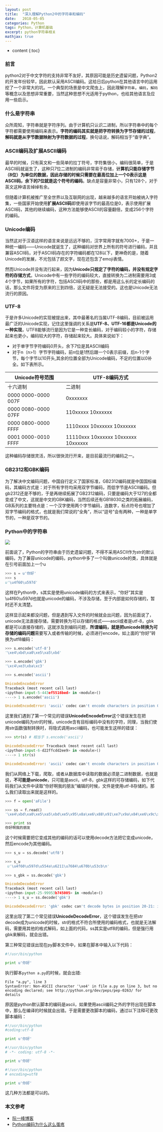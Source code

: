 ```yaml
---
layout: post
title:  "深入理解Python2中的字符串和编码"
date:   2018-05-05
categories: Python
tags: Python，计算机基础
excerpt: python字符串相关
mathjax: true
---
```


* content
{:toc}
### 前言

python2对于中文字符的支持非常不友好，其原因可能是历史遗留问题，Python2的开发年份较早，因此默认采用ASCII编码。这给日后python在其他语言中的运用挖了一个非常大的坑。一个典型的场景是中文爬虫上，因此理解`字符串`，`编码`，`解码`等概念以及思想非常重要，当然这种思想不光适用于python，也给其他语言及应用一些启示。

### 什么是字符串

众所周知，字符串就是字符序列。由于计算机只认识二进制，所以字符串中的每个字符都需要使用编码来表示。**字符的编码其实就是把字符转换为字节存储的过程**，**解码就是从字节数据映射为字符数据的过程**，换句话说，解码相当于“查字典”。

### ASCII编码及扩展ASCII编码

最早的时候，只有英文和一些简单的拉丁符号，字符集很小，编码很简单，于是ASCII码就诞生了，这种只7位二进制的编码非常易于存储，**计算机只能存储字节（8位）为单位的数据，因此存储的时候只需要在最高位加上一个0表示这是ASCII码，余下的7位就是这个符号的编码**。缺点是容量非常小，只有128个，对于英文这种语言绰绰有余。

但随着计算机被推广至全世界以及互联网的出现，越来越多的语言开始被纳入字符集，一些国家开始使用**扩展ASCII码**即使用该字节的最高位是0，表示使用扩展ASCII码，其他的继续编码，这种方法能够使ASCII的容量翻倍，变成256个字符的编码。

### Unicode编码

当然这对于汉语这样的语言来说是远远不够的，汉字常用字就有7000+，于是一种统一编码——Unicode就诞生了，这种编码对世界上所有的符号进行编码，并且兼容ASCII码，对于ASCII码存在的字符编码都在128以下，更神奇的是，随着Unicode的发展，不光包括了颜文字，现在还包含了emoji表情。

然而Unicode并没有流行起来，因为**Unicode只规定了字符的编码，并没有规定字符的存储方式**，Unicode中有一些字符的编码较大，直接转换为二进制需要用3或4个字节，如果所有的字符，包括ASCII码中的那些，都是用这么长的定长编码的话，那么文件将变为原来的三到四倍，这无疑是无法接受的。这也是Unicode无法流行的原因。

### UTF-8

于是许多Unicode的实现被提出来，其中最著名的当属UTF-8编码，目前被运用最广泛的Unicode实现，记住这里强调的关系是**UTF-8、UTF-16都是Unicode的一种实现**，UTF8能够流行是因为它是一种变长编码，对于编码较小的字符，存储起来也更小，编码较大的字符，存储起来较大。具体来说如下：

- 对于单字节字符编码0开头，余下7位是其ASCII编码
- 对于n（n>1）字节字符编码，前n位是1然后跟一个0表示前缀，后n-1个字节，每个字节以10开头,其余的位置全部为Unicode编码，不足的位置以0补全。如下表所示。

| Unicode符号范围 | UTF-8编码方式 |
| --------------- | ------------- |
| 十六进制        | 二进制        |
|0000 0000-0000 007F | 0xxxxxxx |
|0000 0080-0000 07FF | 110xxxxx 10xxxxxx |
|0000 0800-0000 FFFF | 1110xxxx 10xxxxxx 10xxxxxx |
|0001 0000-0010 FFFF | 11110xxx 10xxxxxx 10xxxxxx 10xxxxxx |

这种编码存储很灵活，所以很快流行开来，是目前最流行的编码之一。

### GB2312和GBK编码

为了解决中文编码问题，中国自行定义了国家标准，GB2312编码就是中国国标编码，其编码方式是：对于所有字符均采用双字节编码，而低字节是ASCII编码。但gb2312还是不够的，于是再继续拓展了GB2312编码，只要是编码大于127的全都变成了中文，这就是中文的GBK编码，当然后续还有GB18030之类的拓展编码，GB系列的主要特点是：一个汉字使用两个字节编码，连数字，标点符号也增加了双字节编码的格式，也就是我们常说的“全角”，所以“逗号”会有两种，一种是单字节的，一种是双字节的。

### Python中的字符串

![](http://oodo7tmt3.bkt.clouddn.com/blog_20180526214318.jpg)


前面说了，Python的字符串由于历史遗留问题，不得不采用ASCII作为str的默认编码，为了兼容unicode的编码，python中多了一个叫做unicode的类，具体就是在引号前面加上一个u

```python
>>> s = u'你好'
>>> s
u'\u4f60\u597d'
```

这样在Python中，s其实是使用unicode编码的方式来表示，“你好”其实是\u4f60\u597d也就是unicode的编码，不涉及存储，至于内部是如何存储的，暂时还不太清楚。

这样显示起来都没问题，但是遇到写入文件的时候就会出问题，因为前面说了，unicode无法直接存储，需要转换为可以存储的格式——ascii或者是utf-8，gbk都是可以直接存储的，这就涉及到编码问题，**所谓编码，就是把unicode转换为可存储的编码问题**需要写入或者传输的时候，必须进行encode，如上面的“你好”转换为utf8编码：

```python
>>> s.encode('utf-8')
'\xe4\xbd\xa0\xe5\xa5\xbd'

>>> s.encode('gbk')
'\xc4\xe3\xba\xc3'

>>> s.encode('ascii')

UnicodeEncodeError                        
Traceback (most recent call last)
<ipython-input-5-443ef5516bed> in <module>()
----> 1 s.encode('ascii')

UnicodeEncodeError: 'ascii' codec can't encode characters in position 0-1: ordinal not in range(128)
```

这里我们遇到了第一个常见的错误**UnicodeEncodeError**这个错误发生在把unicode编码为str的时候，unicode含有目标编码中没有的字符，同理，当我们使用str函数强制转换时，将隐式调用ascii编码，也可能发生这样的错误：

```python
>>> str(s) # 相当于 s.encode('ascii')

UnicodeEncodeError Traceback (most recent call last)
<ipython-input-6-d22ffcdd2ee9> in <module>()
----> 1 str(s)

UnicodeEncodeError: 'ascii' codec can't encode characters in position 0-1: ordinal not in range(128)
```

我们从网络上下载，爬取，或者从数据库中读取的数据必须是二进制数据，也就是说，**不可能是unicode**，只可能是ascii，utf-8，gbk这样的可存储编码，如下代码我们从文件中读取“你好啊我的朋友”编辑的时候，文件是使用utf-8存储的。那么我们读取出来就是这样的。

```python
>>> f = open('aFile')

>>> ss = f.read()
'\xe4\xbd\xa0\xe5\xa5\xbd\xe5\x95\x8a\xe6\x88\x91\xe7\x9a\x84\xe6\x9c\x8b\xe5\x8f\x8b\n'

>>> print ss
你好啊我的朋友
```

这个时候需要把它变成其他的编码的话可以使用decode方法把它变成unicode，然后encode为其他编码。

```python
>>> s_u = ss.decode('utf8')

>>> s_u
 u'\u4f60\u597d\u554a\u6211\u7684\u670b\u53cb\n'
 
>>> s_gbk = ss.decode('gbk')

UnicodeDecodeError 
Traceback (most recent call last)
<ipython-input-25-99953b745005> in <module>()
----> 1 s_u = ss.decode('gbk')

UnicodeDecodeError: 'gbk' codec can't decode bytes in position 20-21: illegal multibyte sequence
```

这里出现了第二个常见错误**UnicodeDecodeError**，这个错误发生在把str decode成为unicode的时候，str的格式不符合所使用的编码格式，也就是无法解码，需要用其他的格式解码，如上面的代码，ss其实是utf8的编码，但是强行用gbk来解码，就会出错。

第三种常见错误出现在py脚本文件中，如果在脚本中输入以下代码：

```python
#!/usr/bin/python

print u'你好'

```

执行脚本`python a.py`的时候，就会出错:

```
File "a.py", line 3
SyntaxError: Non-ASCII character '\xe4' in file a.py on line 3, but no encoding declared; see http://python.org/dev/peps/pep-0263/ for details
```

原因是python默认脚本的编码是ascii，如果使用ascii编码之外的字符出现在脚本中，那么在编译的时候就会出错。于是需要更改脚本的编码，通过以下注释可更改脚本编码：

```python
#!/usr/bin/python
#coding:utf-8

print u'你好'
```

```python
#!/usr/bin/python
# -*- coding: utf-8 -*-

print u'你好'
```

```python
#!/usr/bin/python
# encoding=utf8

print u'你好'
```

这几种方法都是可以的。

### 本文参考

- [阮一峰博客](http://www.ruanyifeng.com/blog/2007/10/ascii_unicode_and_utf-8.html)
- [Python编码为什么这么蛋疼](https://foofish.net/why-python-encoding-is-tricky.html)








